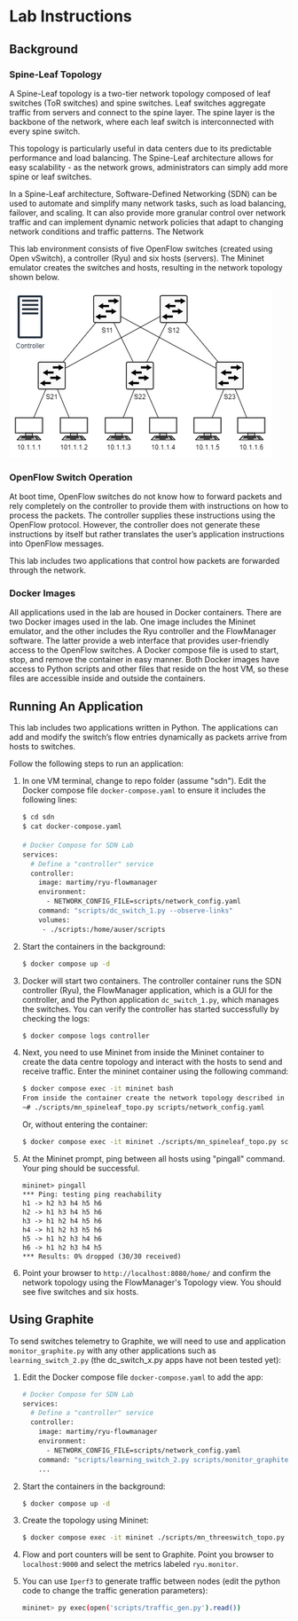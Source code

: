 # Lab Instructions

## Background


### Spine-Leaf Topology

A Spine-Leaf topology is a two-tier network topology composed of leaf switches (ToR  switches) and spine switches. Leaf switches aggregate traffic from servers and connect to the spine layer. The spine layer is the backbone of the network, where each leaf switch is interconnected with every spine switch.

This topology is particularly useful in data centers due to its predictable performance and load balancing. The Spine-Leaf architecture allows for easy scalability - as the network grows, administrators can simply add more spine or leaf switches.

In a Spine-Leaf architecture, Software-Defined Networking (SDN) can be used to automate and simplify many network tasks, such as load balancing, failover, and scaling. It can also provide more granular control over network traffic and can implement dynamic network policies that adapt to changing network conditions and traffic patterns.
The Network

This lab environment consists of five OpenFlow switches (created using Open vSwitch), a controller (Ryu) and six hosts (servers). The Mininet emulator creates the switches and hosts, resulting in the network topology shown below.

![Figure 1 Lab Topology.](SDN_SpineLeaf.drawio.png)

### OpenFlow Switch Operation

At boot time, OpenFlow switches do not know how to forward packets and rely completely on the controller to provide them with instructions on how to process the packets. The controller supplies these instructions using the OpenFlow protocol. However, the controller does not generate these instructions by itself but rather translates the user’s application instructions into OpenFlow messages.

This lab includes two applications that control how packets are forwarded through the network.

### Docker Images

All applications used in the lab are housed in Docker containers. There are two Docker images used in the lab. One image includes the Mininet emulator, and the other includes the Ryu controller and the FlowManager software. The latter provide a web interface that provides user-friendly access to the OpenFlow switches. A Docker compose file is used to start, stop, and remove the container in easy manner. Both Docker images have access to Python scripts and other files that reside on the host VM, so these files are accessible inside and outside the containers.


## Running An Application


This lab includes two applications written in Python. The applications can add and modify the switch’s flow entries dynamically as packets arrive from hosts to switches.

Follow the following steps to run an application:


1. In one VM terminal, change to repo folder (assume "sdn"). Edit the Docker compose file `docker-compose.yaml` to ensure it includes the following lines:

    ```bash
    $ cd sdn
    $ cat docker-compose.yaml

    # Docker Compose for SDN Lab
    services:
      # Define a "controller" service
      controller:
        image: martimy/ryu-flowmanager
        environment:
          - NETWORK_CONFIG_FILE=scripts/network_config.yaml
        command: "scripts/dc_switch_1.py --observe-links"
        volumes:
         - ./scripts:/home/auser/scripts
    ```

2. Start the containers in the background:

    ```bash
    $ docker compose up -d
    ```

3. Docker will start two containers. The controller container runs the SDN controller (Ryu), the FlowManager application, which is a GUI for the controller, and the Python application `dc_switch_1.py`, which manages the switches. You can verify the controller has started successfully by checking the logs:

    ```bash
    $ docker compose logs controller
    ```

4. Next, you need to use Mininet from inside the Mininet container to create the data centre topology and interact with the hosts to send and receive traffic. Enter the mininet container using the following command:

    ```bash
    $ docker compose exec -it mininet bash
    From inside the container create the network topology described in the file ‘network_config.yaml.’
    ~# ./scripts/mn_spineleaf_topo.py scripts/network_config.yaml
    ```

   Or, without entering the container:

   ```bash
   $ docker compose exec -it mininet ./scripts/mn_spineleaf_topo.py scripts/network_config.yaml
   ```

5. At the Mininet prompt, ping between all hosts using "pingall" command. Your ping should be successful.

    ```
    mininet> pingall
    *** Ping: testing ping reachability
    h1 -> h2 h3 h4 h5 h6
    h2 -> h1 h3 h4 h5 h6
    h3 -> h1 h2 h4 h5 h6
    h4 -> h1 h2 h3 h5 h6
    h5 -> h1 h2 h3 h4 h6
    h6 -> h1 h2 h3 h4 h5
    *** Results: 0% dropped (30/30 received)
    ```

6. Point your browser to `http://localhost:8080/home/` and confirm the network topology using the FlowManager's Topology view. You should see five switches and six hosts.


## Using Graphite

To send switches telemetry to Graphite, we will need to use and application `monitor_graphite.py` with any other applications such as `learning_switch_2.py` (the dc_switch_x.py apps have not been tested yet):

1. Edit the Docker compose file `docker-compose.yaml` to add the app:

    ```bash
    # Docker Compose for SDN Lab
    services:
      # Define a "controller" service
      controller:
        image: martimy/ryu-flowmanager
        environment:
          - NETWORK_CONFIG_FILE=scripts/network_config.yaml
        command: "scripts/learning_switch_2.py scripts/monitor_graphite.py --observe-links"
        ...
    ```

2. Start the containers in the background:

    ```bash
    $ docker compose up -d
    ```

3. Create the topology using Mininet:

    ```bash
    $ docker compose exec -it mininet ./scripts/mn_threeswitch_topo.py
    ```

4. Flow and port counters will be sent to Graphite. Point you browser to `localhost:9000` and select the metrics labeled `ryu.monitor`.

5. You can use `Iperf3` to generate traffic between nodes (edit the python code to change the traffic generation parameters):

   ```bash
   mininet> py exec(open('scripts/traffic_gen.py').read())
   ```
